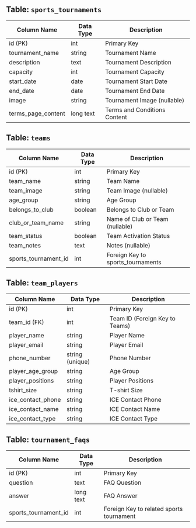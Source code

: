 ## Table: `sports_tournaments`

| Column Name        | Data Type       | Description                     |
|--------------------|----------------|---------------------------------|
| id (PK)            | int            | Primary Key                     |
| tournament_name    | string         | Tournament Name                 |
| description        | text           | Tournament Description          |
| capacity           | int            | Tournament Capacity             |
| start_date         | date           | Tournament Start Date            |
| end_date           | date           | Tournament End Date              |
| image              | string         | Tournament Image (nullable)     |
| terms_page_content | long text      | Terms and Conditions Content     |

## Table: `teams`

| Column Name          | Data Type       | Description                     |
|----------------------|----------------|---------------------------------|
| id (PK)              | int            | Primary Key                     |
| team_name            | string         | Team Name                       |
| team_image           | string         | Team Image (nullable)           |
| age_group            | string         | Age Group                       |
| belongs_to_club      | boolean        | Belongs to Club or Team         |
| club_or_team_name    | string         | Name of Club or Team (nullable) |
| team_status          | boolean        | Team Activation Status          |
| team_notes           | text           | Notes (nullable)                |
| sports_tournament_id  | int            | Foreign Key to sports_tournaments|

## Table: `team_players`

| Column Name          | Data Type       | Description                     |
|----------------------|----------------|---------------------------------|
| id (PK)              | int            | Primary Key                     |
| team_id (FK)         | int            | Team ID (Foreign Key to Teams)  |
| player_name          | string         | Player Name                     |
| player_email         | string         | Player Email                    |
| phone_number         | string (unique)| Phone Number                    |
| player_age_group     | string         | Age Group                       |
| player_positions     | string         | Player Positions                |
| tshirt_size          | string         | T-shirt Size                    |
| ice_contact_phone    | string         | ICE Contact Phone               |
| ice_contact_name     | string         | ICE Contact Name                |
| ice_contact_type     | string         | ICE Contact Type                |


## Table: `tournament_faqs`

| Column Name        | Data Type       | Description                           |
|--------------------|----------------|---------------------------------------|
| id (PK)            | int            | Primary Key                           |
| question           | text           | FAQ Question                          |
| answer             | long text      | FAQ Answer                            |
| sports_tournament_id | int          | Foreign Key to related sports tournament |
